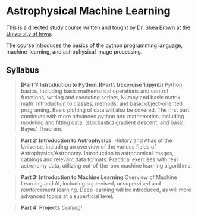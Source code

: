 # Astrophysical Machine Learning

This is a directed study course written and tought by [Dr. Shea Brown](https://stackedit.io/) at the [University of Iowa](https://uiowa.edu/).

The course introduces the basics of the python programming language, machine-learning, and astrophysical image processing.

## Syllabus

> **[Part 1: Introduction to Python.](Part\ 1/Exercise 1.ipynb)**
>Python basics, including basic mathematical operations and control functions, writing and executing scripts, Numpy and basic matrix math. Introduction to classes, methods, and basic object-oriented programing. Basic plotting of data will also be covered. The first part continues with more advanced python and mathematics, including modeling and fitting data, (stochastic) gradient descent, and basic Bayes’ Theorem.

> **Part 2: Introduction to Astrophysics.**
>History and Atlas of the Universe, including an overview of the various fields of Astrophysics/Astronomy. Introduction to astronomical images, catalogs and relevant data formats. Practical exercises with real astronomy data, utilizing out-of-the-box machine learning algorithms.

> **Part 3: Introduction to Machine Learning**
> Overview of Machine Learning and AI, including supervised, unsupervised and reinforcement learning. Deep learning will be introduced, as will more advanced topics at a superficial level.

> **Part 4: Projects**
>*Coming!*